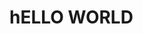 <!doctype html>
<html>
  
  
  <head>
    <link rel="shortcut icon" type="image/x-icon" href="/favicon.ico">
  
  </head>
  
  
  
  <body>
  
  <H1> hELLO WORLD<H2/>
  
  
  
  
  
  </body>
  </html>
